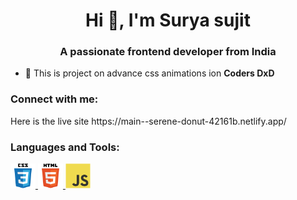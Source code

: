 <h1 align="center">Hi 👋, I'm Surya sujit</h1>
<h3 align="center">A passionate frontend developer from India</h3>

- 🔭 This is project on advance css animations ion **Coders DxD**

<h3 align="left">Connect with me:</h3>
<p align="left">
  Here is the live site
    https://main--serene-donut-42161b.netlify.app/
</p>

<h3 align="left">Languages and Tools:</h3>
<p align="left"> <a href="https://www.w3schools.com/css/" target="_blank" rel="noreferrer"> <img src="https://raw.githubusercontent.com/devicons/devicon/master/icons/css3/css3-original-wordmark.svg" alt="css3" width="40" height="40"/> </a> <a href="https://www.w3.org/html/" target="_blank" rel="noreferrer"> <img src="https://raw.githubusercontent.com/devicons/devicon/master/icons/html5/html5-original-wordmark.svg" alt="html5" width="40" height="40"/> </a> <a href="https://developer.mozilla.org/en-US/docs/Web/JavaScript" target="_blank" rel="noreferrer"> <img src="https://raw.githubusercontent.com/devicons/devicon/master/icons/javascript/javascript-original.svg" alt="javascript" width="40" height="40"/> </a> </p>
